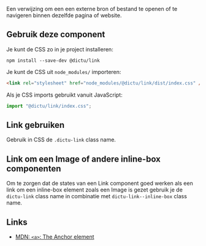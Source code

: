 <!-- @license CC0-1.0 -->

Een verwijzing om een een externe bron of bestand te openen of te navigeren binnen dezelfde pagina of website.

## Gebruik deze component
Je kunt de CSS zo in je project installeren:

```console
npm install --save-dev @dictu/link
```

Je kunt de CSS uit `node_modules/` importeren:

```html
<link rel="stylesheet" href="node_modules/@dictu/link/dist/index.css" />
```

Als je CSS imports gebruikt vanuit JavaScript:

```javascript
import "@dictu/link/index.css";
```

## Link gebruiken
Gebruik in CSS de `.dictu-link` class name.

## Link om een Image of andere inline-box componenten

Om te zorgen dat de states van een Link component goed werken als een link om een inline-box element zoals een Image is gezet gebruik je de `dictu-link` class name in combinatie met `dictu-link--inline-box` class name.

## Links

- [MDN: `<a>`: The Anchor element](https://developer.mozilla.org/en-US/docs/Web/HTML/Reference/Elements/a)
